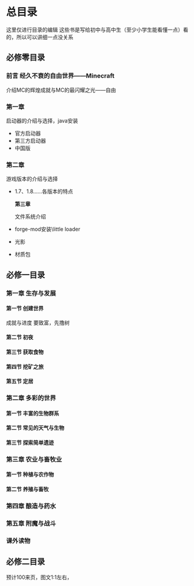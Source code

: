 # 总目录

这里仅进行目录的编辑 这些书是写给初中与高中生（至少小学生能看懂一点）看的，所以可以讲细一点没关系

## 必修零目录

### 前言 经久不衰的自由世界——Minecraft

介绍MC的辉煌成就与MC的最闪耀之光——自由

### 第一章

启动器的介绍与选择，java安装

* 官方启动器
* 第三方启动器
* 中国版

### 第二章

游戏版本的介绍与选择

* 1.7、1.8......各版本的特点

  **第三章**

  文件系统介绍

* forge-mod安装\little loader
* 光影
* 材质包

## 必修一目录

### 第一章 生存与发展

#### 第一节 创建世界

成就与进度 要致富，先撸树

#### 第二节 初夜

#### 第三节 获取食物

#### 第四节 挖矿之旅

#### 第五节 定居

### 第二章 多彩的世界

#### 第一节 丰富的生物群系

#### 第二节 常见的天气与生物

#### 第三节 探索简单遗迹

### 第三章 农业与畜牧业

#### 第一节 种植与农作物

#### 第二节 养殖与畜牧

### 第四章 酿造与药水

### 第五章 附魔与战斗

### 课外读物

## 必修二目录

预计100来页，图文1:1左右，

